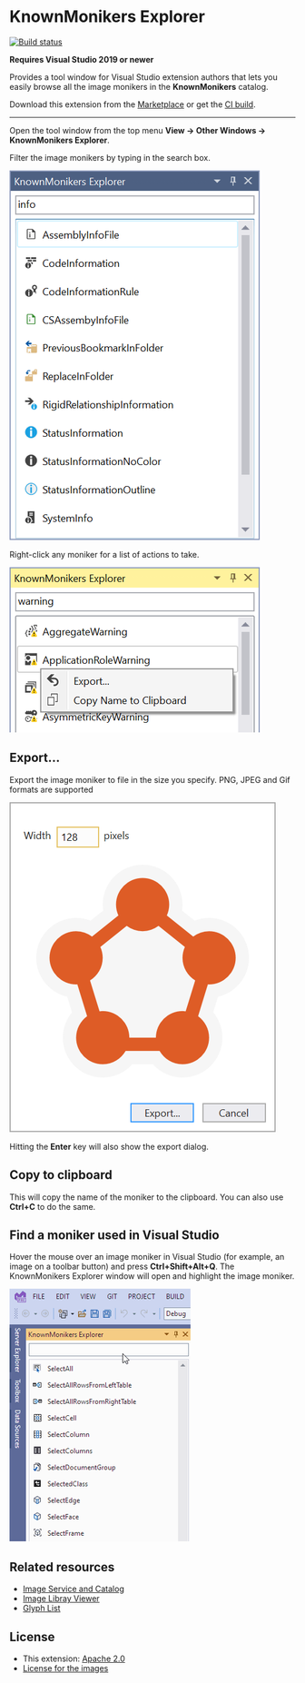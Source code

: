 # KnownMonikers Explorer

[![Build status](https://ci.appveyor.com/api/projects/status/85xmotii0u1n5rtd?svg=true)](https://ci.appveyor.com/project/madskristensen/knownmonikersexplorer)

**Requires Visual Studio 2019 or newer**

Provides a tool window for Visual Studio extension authors that lets you easily browse all the image monikers in the **KnownMonikers** catalog.

Download this extension from the [Marketplace](https://marketplace.visualstudio.com/items?itemName=MadsKristensen.KnownMonikersExplorer)
or get the [CI build](http://vsixgallery.com/extension/c38f3512-4653-4d97-a4c5-860a425209f5/).

----------------------------------------------

Open the tool window from the top menu **View -> Other Windows -> KnownMonikers Explorer**.

Filter the image monikers by typing in the search box.

![Tool window](art/toolwindow.png)

Right-click any moniker for a list of actions to take.

![Context Menu](art/context-menu.png)

## Export...
Export the image moniker to file in the size you specify. PNG, JPEG and Gif formats are supported

![Export Dialog](art/export-dialog.png)

Hitting the **Enter** key will also show the export dialog.

## Copy to clipboard
This will copy the name of the moniker to the clipboard. You can also use **Ctrl+C** to do the same.

## Find a moniker used in Visual Studio

Hover the mouse over an image moniker in Visual Studio (for example, an image on a toolbar button) and press **Ctrl+Shift+Alt+Q**. The KnownMonikers Explorer window will open and highlight the image moniker.

![Find Moniker](art/find-moniker.gif)

## Related resources

* [Image Service and Catalog](https://msdn.microsoft.com/en-US/library/mt628927.aspx)
* [Image Libray Viewer](https://msdn.microsoft.com/en-us/library/mt629250.aspx)
* [Glyph List](http://glyphlist.azurewebsites.net/)

## License
* This extension: [Apache 2.0](LICENSE)
* [License for the images](https://www.microsoft.com/download/details.aspx?id=35825)